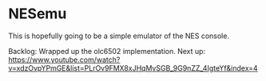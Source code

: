 # NESemu
This is hopefully going to be a simple emulator of the NES console. 


Backlog:
    Wrapped up the olc6502 implementation.
    Next up: 
    https://www.youtube.com/watch?v=xdzOvpYPmGE&list=PLrOv9FMX8xJHqMvSGB_9G9nZZ_4IgteYf&index=4
    